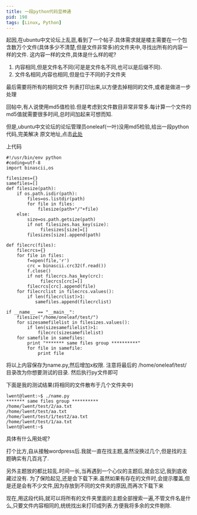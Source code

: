 ```yaml
---
title: 一段python代码显神通
pid: 198
tags: [Linux, Python]
---
```

起因,在ubuntu中文论坛上乱逛,看到了一个帖子.具体需求就是楼主需要在一个包含数万个文件(具体多少不清楚,但是文件非常多)的文件夹中,寻找出所有的内容一样的文件.
这内容一样的文件,具体是什么样的呢?

1. 内容相同,但是文件名不同(可是是文件名不同,也可以是后缀不同).
2. 文件名相同,内容也相同,但是位于不同的子文件夹

最后需要将所有的相同文件 列表打印出来,以方便去掉相同的文件,或者是做进一步处理

回帖中,有人说使用md5值检验.但是考虑到文件数目非常非常多.每计算一个文件的md5值就需要很多时间,总时间加起来可想而知.

但是,ubuntu中文论坛的论坛管理员oneleaf(一叶)没用md5检验,给出一段python代码,完美解决 原文地址,点击[此处](http://forum.ubuntu.org.cn/viewtopic.php?f=120&t=87646&start=15)

上代码

    #!/usr/bin/env python
    #coding=utf-8
    import binascii,os

    filesizes={}
    samefiles=[]
    def filesize(path):
        if os.path.isdir(path):
            files=os.listdir(path)
            for file in files:
                filesize(path+"/"+file)
        else:
            size=os.path.getsize(path)
            if not filesizes.has_key(size):
                 filesizes[size]=[]
            filesizes[size].append(path)

    def filecrc(files):
        filecrcs={}
        for file in files:
            f=open(file,'r')
            crc = binascii.crc32(f.read())
            f.close()
            if not filecrcs.has_key(crc):
                 filecrcs[crc]=[]
            filecrcs[crc].append(file)
        for filecrclist in filecrcs.values():
            if len(filecrclist)>1:
               samefiles.append(filecrclist)

    if __name__ == "__main__":
        filesize("/home/oneleaf/test/")
        for sizesamefilelist in filesizes.values():
            if len(sizesamefilelist)>1:
                filecrc(sizesamefilelist)
        for samefile in samefiles:
            print "******* same files group **********"
            for file in samefile:
                print file
将以上内容保存为name.py,然后增加x权限. 注意将最后的 /home/oneleaf/test/目录改为你想要测试的目录.
然后执行py文件即可

下面是我的测试结果(将相同的文件散布于几个文件夹中)

    lwent@lwent:~$ ./name.py
    ******* same files group **********
    /home/lwent/test/2/aa.txt
    /home/lwent/test/aa.txt
    /home/lwent/test/1/test2/aa.txt
    /home/lwent/test/1/aa.txt
    lwent@lwent:~$

具体有什么用处呢?

打个比方,自从接触wordpress后.我就一直在找主题,虽然没换过几个,但是找的主题确实有几百兆了.

另外主题放的都比较乱.时间一长,当再遇到一个心仪的主题后,就会忘记,我到底收藏过没有.
为了保险起见,还是会下载下来.虽然如果有存在的文件时,会提示覆盖,但是还是会有不少文件,因为存放到不同的文件夹的原因,而再次下载下来

现在,用这段代码,就可以将所有的文件夹里面的主题全部搜索一遍,不管文件名是什么,只要文件内容相同的,统统找出来打印成列表.方便我将多余的文件剔除.
